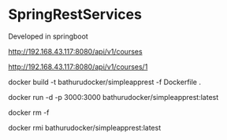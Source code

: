 # SpringRestServices

Developed in springboot

http://192.168.43.117:8080/api/v1/courses

http://192.168.43.117:8080/api/v1/courses/1


docker build -t bathurudocker/simpleapprest -f Dockerfile .

docker run -d -p 3000:3000 bathurudocker/simpleapprest:latest

docker rm -f

docker rmi bathurudocker/simpleapprest:latest
